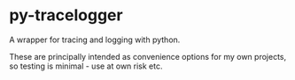 
# py-tracelogger

A wrapper for tracing and logging with python.

These are principally intended as convenience options for my own projects, so testing is minimal - use at own risk etc.
